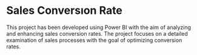 # Sales Conversıon Rate
This project has been developed using Power BI with the aim of analyzing and enhancing sales conversion rates. The project focuses on a detailed examination of sales processes with the goal of optimizing conversion rates.
